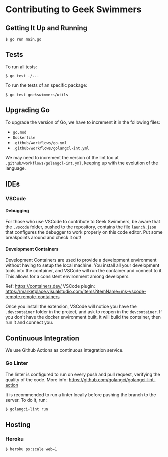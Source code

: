 # Contributing to Geek Swimmers

## Getting It Up and Running

    $ go run main.go

## Tests

To run all tests:

    $ go test ./...

To run the tests of an specific package:

    $ go test geekswimmers/utils

## Upgrading Go

To upgrade the version of Go, we have to increment it in the following files:

* `go.mod`
* `Dockerfile`
* `.github/workflows/go.yml`
* `.github/workflows/golangcl-int.yml`

We may need to increment the version of the lint too at `.github/workflows/golangcl-int.yml`, keeping up with the evolution of the language.

## IDEs

### VSCode

#### Debugging

For those who use VSCode to contribute to Geek Swimmers, be aware that the [`.vscode`](https://github.com/htmfilho/geekswimmers/tree/main/.vscode) folder, pushed to the repository, contains the file [`launch.json`](https://github.com/htmfilho/geekswimmers/blob/main/.vscode/launch.json) that configures the debugger to work properly on this code editor. Put some breakpoints around and check it out!

#### Development Containers

Development Containers are used to provide a development environment without having to setup the local machine. You install all your development tools into the container, and VSCode will run the container and connect to it. This allows for a consistent environment among developers.

Ref: https://containers.dev/
VSCode plugin: https://marketplace.visualstudio.com/items?itemName=ms-vscode-remote.remote-containers

Once you install the extension, VSCode will notice you have the `.devcontainer` folder in the project, and ask to reopen in the `devcontainer`. If you don't have the docker environment built, it will build the container, then run it and connect you.

## Continuous Integration

We use Github Actions as continuous integration service.

### Go Linter

The linter is configured to run on every push and pull request, verifying the quality of the code. More info: https://github.com/golangci/golangci-lint-action

It is recommended to run a linter locally before pushing the branch to the server. To do it, run:

    $ golangci-lint run

## Hosting

### Heroku

    $ heroku ps:scale web=1
